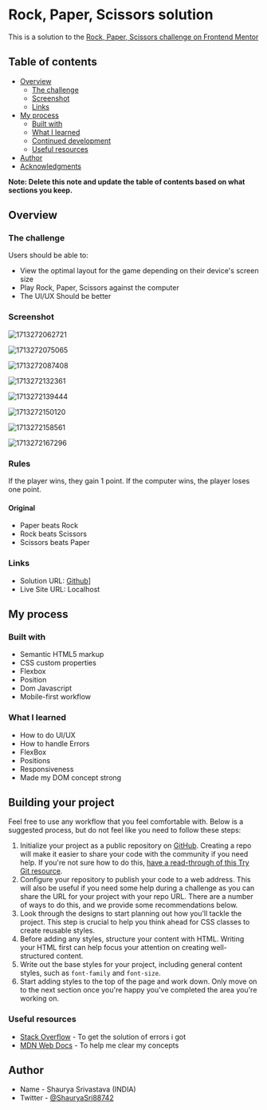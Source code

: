 # Rock, Paper, Scissors solution

This is a solution to the [Rock, Paper, Scissors challenge on Frontend Mentor](https://www.frontendmentor.io/challenges/rock-paper-scissors-game-pTgwgvgH)

## Table of contents

- [Overview](#overview)
  - [The challenge](#the-challenge)
  - [Screenshot](#screenshot)
  - [Links](#links)
- [My process](#my-process)
  - [Built with](#built-with)
  - [What I learned](#what-i-learned)
  - [Continued development](#continued-development)
  - [Useful resources](#useful-resources)
- [Author](#author)
- [Acknowledgments](#acknowledgments)

**Note: Delete this note and update the table of contents based on what sections you keep.**

## Overview

### The challenge

Users should be able to:

- View the optimal layout for the game depending on their device's screen size
- Play Rock, Paper, Scissors against the computer
- The UI/UX Should be better

### Screenshot

![1713272062721](image/README-template/1713272062721.png)

![1713272075065](image/README-template/1713272075065.png)

![1713272087408](image/README-template/1713272087408.png)

![1713272132361](image/README-template/1713272132361.png)

![1713272139444](image/README-template/1713272139444.png)

![1713272150120](image/README-template/1713272150120.png)

![1713272158561](image/README-template/1713272158561.png)

![1713272167296](image/README-template/1713272167296.png)


### Rules

If the player wins, they gain 1 point. If the computer wins, the player loses one point.

#### Original

- Paper beats Rock
- Rock beats Scissors
- Scissors beats Paper

### Links

- Solution URL: [Github](https://github.com/Thunderer9506/Rock-Paper-Scissor)]
- Live Site URL: Localhost

## My process

### Built with

- Semantic HTML5 markup
- CSS custom properties
- Flexbox
- Position
- Dom Javascript
- Mobile-first workflow

### What I learned

* How to do UI/UX
* How to handle Errors
* FlexBox
* Positions
* Responsiveness
* Made my DOM concept strong

## Building your project

Feel free to use any workflow that you feel comfortable with. Below is a suggested process, but do not feel like you need to follow these steps:

1. Initialize your project as a public repository on [GitHub](https://github.com/). Creating a repo will make it easier to share your code with the community if you need help. If you're not sure how to do this, [have a read-through of this Try Git resource](https://try.github.io/).
2. Configure your repository to publish your code to a web address. This will also be useful if you need some help during a challenge as you can share the URL for your project with your repo URL. There are a number of ways to do this, and we provide some recommendations below.
3. Look through the designs to start planning out how you'll tackle the project. This step is crucial to help you think ahead for CSS classes to create reusable styles.
4. Before adding any styles, structure your content with HTML. Writing your HTML first can help focus your attention on creating well-structured content.
5. Write out the base styles for your project, including general content styles, such as `font-family` and `font-size`.
6. Start adding styles to the top of the page and work down. Only move on to the next section once you're happy you've completed the area you're working on.

### Useful resources

- [Stack Overflow](https://stackoverflow.com/) - To get the solution of errors i got
- [MDN Web Docs](https://developer.mozilla.org/en-US/) - To help me clear my concepts

## Author

- Name - Shaurya Srivastava (INDIA)
- Twitter - [@ShauryaSri88742](https://twitter.com/ShauryaSri88742)
